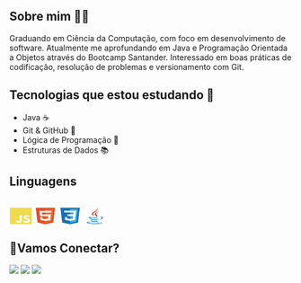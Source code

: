 ## Sobre mim 👨‍💻
Graduando em Ciência da Computação, com foco em desenvolvimento de software.
Atualmente me aprofundando em Java e Programação Orientada a Objetos através do Bootcamp Santander.
Interessado em boas práticas de codificação, resolução de problemas e versionamento com Git.

## Tecnologias que estou estudando 🚀

- Java ☕
- Git & GitHub 🔧
- Lógica de Programação 🧠
- Estruturas de Dados 📚


## Linguagens
<div style="display: inline_block"><br>
  <img align="center" alt="Gabe-Js" height="30" width="40" src="https://raw.githubusercontent.com/devicons/devicon/master/icons/javascript/javascript-plain.svg">
  <img align="center" alt="Gabe-HTML" height="30" width="40" src="https://raw.githubusercontent.com/devicons/devicon/master/icons/html5/html5-original.svg">
  <img align="center" alt="Gabe-CSS" height="30" width="40" src="https://raw.githubusercontent.com/devicons/devicon/master/icons/css3/css3-original.svg">
  <img align="center" alt="Gabe-Java" height="30" width="40" src="https://raw.githubusercontent.com/devicons/devicon/master/icons/java/java-original.svg">
</div>
 
## 🔗Vamos Conectar? 
<div>
   <a href="https://web.dio.me/users/gabriecosta04lima?tab=achievements&page=1" target="_blank"><img src="https://img.shields.io/badge/-DIO-%23007ACC?style=for-the-badge&logoColor=white"></a>
  <a href="https://instagram.com/l_.gabriell" target="_blank"><img src="https://img.shields.io/badge/-Instagram-%23E4405F?style=for-the-badge&logo=instagram&logoColor=white" target="_blank"></a>   
   <a href="https://www.linkedin.com/in/gabriel-lima-25aaa2187?lipi=urn%3Ali%3Apage%3Ad_flagship3_profile_view_base_contact_details%3BGjnSaHOiR6KOtoNMRtbKxQ%3D%3D" target="_blank"><img src="https://img.shields.io/badge/-LinkedIn-%230077B5?style=for-the-badge&logo=linkedin&logoColor=white" target="_blank"></a>  
</div>
